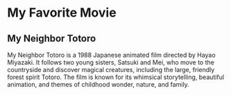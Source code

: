 # **My** **Favorite** **Movie**
## **My** **Neighbor** **Totoro**
My Neighbor Totoro is a 1988 Japanese animated film directed by Hayao Miyazaki. It follows two young sisters, Satsuki and Mei, who move to the countryside and discover magical creatures, including the large, friendly forest spirit Totoro. The film is known for its whimsical storytelling, beautiful animation, and themes of childhood wonder, nature, and family.
